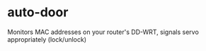 auto-door
=========

Monitors MAC addresses on your router's DD-WRT, signals servo appropriately (lock/unlock)